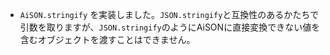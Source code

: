 - `AiSON.stringify` を実装しました。`JSON.stringify`と互換性のあるかたちで引数を取りますが、`JSON.stringify`のようにAiSONに直接変換できない値を含むオブジェクトを渡すことはできません。
